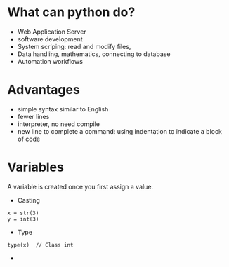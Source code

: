# What can python do?
- Web Application Server
- software development
- System scriping: read and modify files,
- Data handling, mathematics, connecting to database
- Automation workflows

# Advantages
- simple syntax similar to English
- fewer lines
- interpreter, no need compile
- new line to complete a command: using indentation to indicate a block of code

# Variables
 A variable is created once you first assign a value.
 - Casting 
 ```
 x = str(3)
 y = int(3)
 ```
 - Type
 ```
 type(x)  // Class int
 ```
 - 
 
